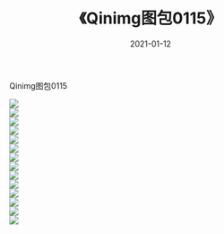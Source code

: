 ﻿---
layout: post
title:  《Qinimg图包0115》
date:   2021-01-12
img: http://imgx.orgx.ga/Qinimg图包/Qinimg图包0115/000.jpg
categories: [美女, 清纯, 唯美]
---

Qinimg图包0115

 ![](http://imgx.orgx.ga/Qinimg图包/Qinimg图包0115/001.jpg) <br>![](http://imgx.orgx.ga/Qinimg图包/Qinimg图包0115/002.jpg) <br>![](http://imgx.orgx.ga/Qinimg图包/Qinimg图包0115/003.jpg) <br>![](http://imgx.orgx.ga/Qinimg图包/Qinimg图包0115/004.jpg) <br>![](http://imgx.orgx.ga/Qinimg图包/Qinimg图包0115/005.jpg) <br>![](http://imgx.orgx.ga/Qinimg图包/Qinimg图包0115/006.jpg) <br>![](http://imgx.orgx.ga/Qinimg图包/Qinimg图包0115/007.jpg) <br>![](http://imgx.orgx.ga/Qinimg图包/Qinimg图包0115/008.jpg) <br>![](http://imgx.orgx.ga/Qinimg图包/Qinimg图包0115/009.jpg) <br>![](http://imgx.orgx.ga/Qinimg图包/Qinimg图包0115/010.jpg) <br>![](http://imgx.orgx.ga/Qinimg图包/Qinimg图包0115/011.jpg) <br>![](http://imgx.orgx.ga/Qinimg图包/Qinimg图包0115/012.jpg) <br>![](http://imgx.orgx.ga/Qinimg图包/Qinimg图包0115/013.jpg) <br>![](http://imgx.orgx.ga/Qinimg图包/Qinimg图包0115/014.jpg) <br>